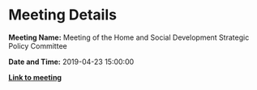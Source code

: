 # Meeting Details

**Meeting Name:** Meeting of the Home and Social Development Strategic Policy Committee

**Date and Time:** 2019-04-23 15:00:00

**<a href="https://www.limerick.ie/council/whats-on/meeting-home-and-social-development-strategic-policy-committee-2" target="_blank">Link to meeting</a>**
